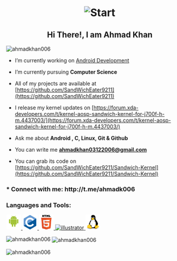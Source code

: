 <h1>
  <div><center>
    <img src="https://encrypted-tbn0.gstatic.com/images?q=tbn:ANd9GcRAfpbfr2NztE2z4j9M_6-xs-Xmje4JYTXhcpa2fLlkhA&usqp=CAU&ec=48665701" alt="Start" height="214" width="626">
  </center></div>
</h1>
<h2 align="center">Hi There!, I am Ahmad Khan</h2>


<p align="left"> <img src="https://komarev.com/ghpvc/?username=ahmadkhan006&label=Profile%20views&color=0e75b6&style=flat" alt="ahmadkhan006" /> </p>

- I’m currently working on [Android Development](https://forum.xda-developers.com/t/kernel-aosp-sandwich-kernel-for-j700f-h-m.4437003/)

- I’m currently pursuing **Computer Science**

- All of my projects are available at [https://github.com/SandWichEater9211](https://github.com/SandWichEater9211)

- I release my kernel updates on [https://forum.xda-developers.com/t/kernel-aosp-sandwich-kernel-for-j700f-h-m.4437003/](https://forum.xda-developers.com/t/kernel-aosp-sandwich-kernel-for-j700f-h-m.4437003/)

- Ask me about **Android , C, Linux, Git & Github**

- You can write me **ahmadkhan03122006@gmail.com**

- You can grab its code on [https://github.com/SandWichEater9211/Sandwich-Kernel](https://github.com/SandWichEater9211/Sandwich-Kernel)

<h3 align="left">* Connect with me: http://t.me/ahmadk006</h3>
<p align="left">
</p>

<h3 align="left">Languages and Tools:</h3>
<p align="left"> <a href="https://developer.android.com" target="_blank" rel="noreferrer"> <img src="https://raw.githubusercontent.com/devicons/devicon/master/icons/android/android-original-wordmark.svg" alt="android" width="40" height="40"/> </a> <a href="https://www.cprogramming.com/" target="_blank" rel="noreferrer"> <img src="https://raw.githubusercontent.com/devicons/devicon/master/icons/c/c-original.svg" alt="c" width="40" height="40"/> </a> <a href="https://www.w3.org/html/" target="_blank" rel="noreferrer"> <img src="https://raw.githubusercontent.com/devicons/devicon/master/icons/html5/html5-original-wordmark.svg" alt="html5" width="40" height="40"/> </a> <a href="https://www.adobe.com/in/products/illustrator.html" target="_blank" rel="noreferrer"> <img src="https://www.vectorlogo.zone/logos/adobe_illustrator/adobe_illustrator-icon.svg" alt="illustrator" width="40" height="40"/> </a> <a href="https://www.linux.org/" target="_blank" rel="noreferrer"> <img src="https://raw.githubusercontent.com/devicons/devicon/master/icons/linux/linux-original.svg" alt="linux" width="40" height="40"/> </a> 

<p><img align="left" src="https://github-readme-stats.vercel.app/api/top-langs?username=ahmadkhan006&show_icons=true&locale=en&layout=compact" alt="ahmadkhan006" /></p>

<p>&nbsp;<img align="center" src="https://github-readme-stats.vercel.app/api?username=ahmadkhan006&show_icons=true&locale=en" alt="ahmadkhan006" /></p>

<p><img align="center" src="https://github-readme-streak-stats.herokuapp.com/?user=ahmadkhan006&" alt="ahmadkhan006" /></p
